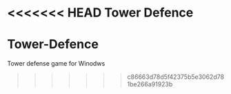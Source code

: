 <<<<<<< HEAD
Tower Defence
=======
# Tower-Defence
Tower defense game for Winodws
>>>>>>> c86663d78d5f42375b5e3062d781be266a91923b
